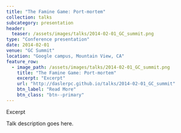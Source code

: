 ```yaml
---
title: "The Famine Game: Port-mortem"
collection: talks
subcategory: presentation
header: 
  teaser: /assets/images/talks/2014-02-01_GC_summit.png
type: "Conference presentation"
date: 2014-02-01
venue: "GC Summit"
location: "Google campus, Mountain View, CA"
feature_row: 
  - image_path: /assets/images/talks/2014-02-01_GC_summit.png
    title: "The Famine Game: Port-mortem"
    excerpt: "Excerpt"
    url: "http://daslerpc.github.io/talks/2014-02-01_GC_summit"
    btn_label: "Read More"
    btn_class: "btn--primary"
---
```


Excerpt

Talk description goes here.